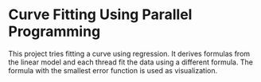 # Curve Fitting Using Parallel Programming
This project tries fitting a curve using regression. It derives formulas from the linear model and each thread fit the data using a different formula. The formula with the smallest error function is used as visualization. 
